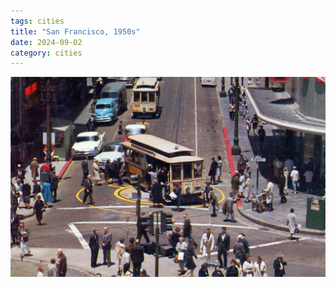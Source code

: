 ```yaml
---
tags: cities
title: "San Francisco, 1950s"
date: 2024-09-02
category: cities
---
```


![sf-1950s.jpg](https://raw.githubusercontent.com/muneer78/muneer78.github.io/master/images/sf-1950s.jpg)